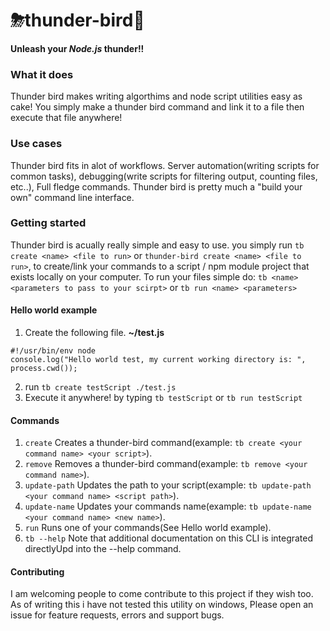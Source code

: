 # ⛈thunder-bird🦅
**Unleash your *Node.js* thunder!!**

<!-- ### Description
Thunder Bird is the leading Node.js script execution tool and background script scheduler. Unleash your talent with thunder bird to create automated server scripts and super 🌱seed your general development experience and happiness. No more messing around with project configuration and messy file structures, Write once then, Thunder Bird can do the nitty gritty crap for you and let you focus on writing the code. easily manage demon processes and easily execute scripts and projects all in one command line interface. -->

### What it does
Thunder bird makes writing algorthims and node script utilities easy as cake!
You simply make a thunder bird command and link it to a file then execute that file anywhere!

### Use cases
Thunder bird fits in alot of workflows. Server automation(writing scripts for common tasks), debugging(write scripts for filtering output, counting files, etc..), Full fledge commands. Thunder bird is pretty much a "build your own" command line interface. 

### Getting started
Thunder bird is acually really simple and easy to use. 
you simply run `tb create <name> <file to run>` or `thunder-bird create <name> <file to run>`, to create/link your commands to a script / npm module project that exists locally on your computer. 
To run your files simple do: `tb <name> <parameters to pass to your scirpt>` or `tb run <name> <parameters>`
#### Hello world example
1. Create the following file.
**~/test.js**
````
#!/usr/bin/env node
console.log("Hello world test, my current working directory is: ", process.cwd());
````
2. run `tb create testScript ./test.js`
3. Execute it anywhere! by typing `tb testScript` or `tb run testScript`

#### Commands
1. `create` Creates a thunder-bird command(example: `tb create <your command name> <your script>`).
2. `remove` Removes a thunder-bird command(example: `tb remove <your command name>`).
3. `update-path` Updates the path to your script(example: `tb update-path <your command name> <script path>`).
4. `update-name` Updates your commands name(example: `tb update-name <your command name> <new name>`).
5. `run` Runs one of your commands(See Hello world example).
6. `tb --help` Note that additional documentation on this CLI is integrated directlyUpd into the --help command.

#### Contributing
I am welcoming people to come contribute to this project if they wish too. As of writing this i have not tested this utility on windows, Please open an issue for feature requests, errors and support bugs.